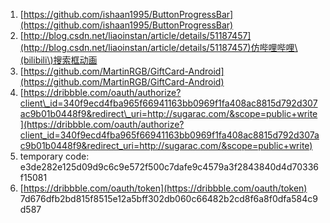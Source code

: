 1. [https://github.com/ishaan1995/ButtonProgressBar](https://github.com/ishaan1995/ButtonProgressBar)
2. [http://blog.csdn.net/liaoinstan/article/details/51187457](http://blog.csdn.net/liaoinstan/article/details/51187457)仿哔哩哔哩\(bilibili\)搜索框动画
3. [https://github.com/MartinRGB/GiftCard-Android](https://github.com/MartinRGB/GiftCard-Android)
4. [https://dribbble.com/oauth/authorize?client\_id=340f9ecd4fba965f66941163bb0969f1fa408ac8815d792d307ac9b01b0448f9&redirect\_uri=http://sugarac.com/&scope=public+write](https://dribbble.com/oauth/authorize?client_id=340f9ecd4fba965f66941163bb0969f1fa408ac8815d792d307ac9b01b0448f9&redirect_uri=http://sugarac.com/&scope=public+write)
5. temporary code: e3de282e125d09d9c6c9e572f500c7dafe9c4579a3f2843840d4d70336f15081
6. [https://dribbble.com/oauth/token](https://dribbble.com/oauth/token)
   7d676dfb2bd815f8515e12a5bff302db060c66482b2cd8f6a8f0dfa584c9d587




